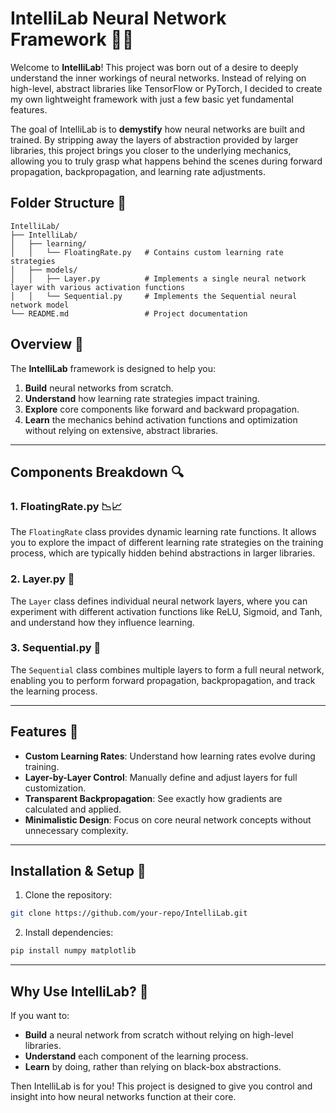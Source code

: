 # IntelliLab Neural Network Framework 🧠🚀

Welcome to **IntelliLab**! This project was born out of a desire to deeply understand the inner workings of neural networks. Instead of relying on high-level, abstract libraries like TensorFlow or PyTorch, I decided to create my own lightweight framework with just a few basic yet fundamental features.

The goal of IntelliLab is to **demystify** how neural networks are built and trained. By stripping away the layers of abstraction provided by larger libraries, this project brings you closer to the underlying mechanics, allowing you to truly grasp what happens behind the scenes during forward propagation, backpropagation, and learning rate adjustments. 

## Folder Structure 📂

```
IntelliLab/
├── IntelliLab/
│   ├── learning/
│   │   └── FloatingRate.py   # Contains custom learning rate strategies
│   ├── models/
│   │   ├── Layer.py          # Implements a single neural network layer with various activation functions
│   │   └── Sequential.py     # Implements the Sequential neural network model
└── README.md                 # Project documentation
```

## Overview 🌟

The **IntelliLab** framework is designed to help you:
1. **Build** neural networks from scratch.
2. **Understand** how learning rate strategies impact training.
3. **Explore** core components like forward and backward propagation.
4. **Learn** the mechanics behind activation functions and optimization without relying on extensive, abstract libraries.

---

## Components Breakdown 🔍

### 1. FloatingRate.py 📉📈
The `FloatingRate` class provides dynamic learning rate functions. It allows you to explore the impact of different learning rate strategies on the training process, which are typically hidden behind abstractions in larger libraries.

### 2. Layer.py 🧩
The `Layer` class defines individual neural network layers, where you can experiment with different activation functions like ReLU, Sigmoid, and Tanh, and understand how they influence learning.

### 3. Sequential.py 🔗
The `Sequential` class combines multiple layers to form a full neural network, enabling you to perform forward propagation, backpropagation, and track the learning process.

---

## Features 🚀
- **Custom Learning Rates**: Understand how learning rates evolve during training.
- **Layer-by-Layer Control**: Manually define and adjust layers for full customization.
- **Transparent Backpropagation**: See exactly how gradients are calculated and applied.
- **Minimalistic Design**: Focus on core neural network concepts without unnecessary complexity.

---

## Installation & Setup 🔧

1. Clone the repository:
```bash
git clone https://github.com/your-repo/IntelliLab.git
```

2. Install dependencies:
```bash
pip install numpy matplotlib
```

---

## Why Use IntelliLab? 🤔
If you want to:
- **Build** a neural network from scratch without relying on high-level libraries.
- **Understand** each component of the learning process.
- **Learn** by doing, rather than relying on black-box abstractions.

Then IntelliLab is for you! This project is designed to give you control and insight into how neural networks function at their core.
